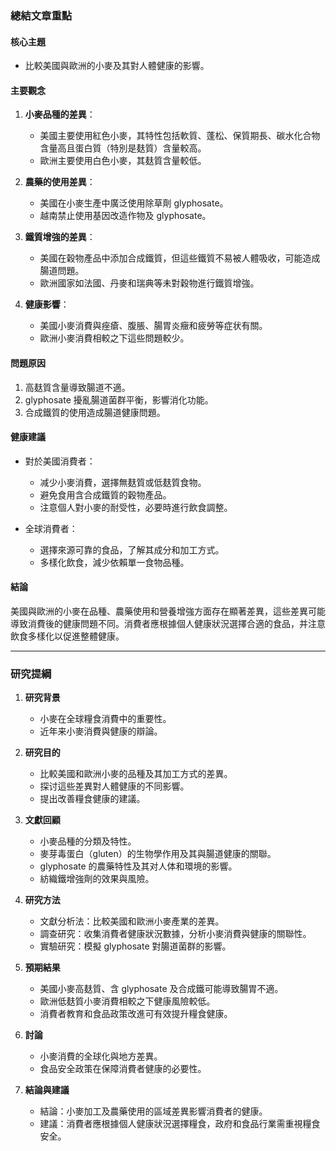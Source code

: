 ### 總結文章重點

#### 核心主題
- 比較美國與歐洲的小麥及其對人體健康的影響。

#### 主要觀念
1. **小麥品種的差異**：
   - 美國主要使用紅色小麥，其特性包括軟質、蓬松、保質期長、碳水化合物含量高且蛋白質（特別是麸質）含量較高。
   - 歐洲主要使用白色小麥，其麸質含量較低。

2. **農藥的使用差異**：
   - 美國在小麥生產中廣泛使用除草劑 glyphosate。
   - 越南禁止使用基因改造作物及 glyphosate。

3. **鐵質增強的差異**：
   - 美國在穀物產品中添加合成鐵質，但這些鐵質不易被人體吸收，可能造成腸道問題。
   - 歐洲國家如法國、丹麥和瑞典等未對穀物進行鐵質增強。

4. **健康影響**：
   - 美國小麥消費與痤瘡、腹脹、腸胃炎癥和疲勞等症状有關。
   - 歐洲小麥消費相較之下這些問題較少。

#### 問題原因
1. 高麸質含量導致腸道不適。
2. glyphosate 擾亂腸道菌群平衡，影響消化功能。
3. 合成鐵質的使用造成腸道健康問題。

#### 健康建議
- 對於美國消費者：
  - 减少小麥消費，選擇無麸質或低麸質食物。
  - 避免食用含合成鐵質的穀物產品。
  - 注意個人對小麥的耐受性，必要時進行飲食調整。

- 全球消費者：
  - 選擇來源可靠的食品，了解其成分和加工方式。
  - 多樣化飲食，減少依賴單一食物品種。

#### 結論
美國與歐洲的小麥在品種、農藥使用和營養增強方面存在顯著差異，這些差異可能導致消費後的健康問題不同。消費者應根據個人健康狀況選擇合適的食品，并注意飲食多樣化以促進整體健康。

---

### 研究提綱

1. **研究背景**
   - 小麥在全球糧食消費中的重要性。
   - 近年来小麥消費與健康的辯論。

2. **研究目的**
   - 比較美國和歐洲小麥的品種及其加工方式的差異。
   - 探讨這些差異對人體健康的不同影響。
   - 提出改善糧食健康的建議。

3. **文獻回顧**
   - 小麥品種的分類及特性。
   - 麥芽毒蛋白（gluten）的生物學作用及其與腸道健康的關聯。
   - glyphosate 的農藥特性及其对人体和環境的影響。
   - 紡織鐵增強劑的效果與風險。

4. **研究方法**
   - 文獻分析法：比較美國和歐洲小麥產業的差異。
   - 調查研究：收集消費者健康狀況數據，分析小麥消費與健康的關聯性。
   - 實驗研究：模擬 glyphosate 對腸道菌群的影響。

5. **預期結果**
   - 美國小麥高麸質、含 glyphosate 及合成鐵可能導致腸胃不適。
   - 歐洲低麸質小麥消費相較之下健康風險較低。
   - 消費者教育和食品政策改進可有效提升糧食健康。

6. **討論**
   - 小麥消費的全球化與地方差異。
   - 食品安全政策在保障消費者健康的必要性。

7. **結論與建議**
   - 結論：小麥加工及農藥使用的區域差異影響消費者的健康。
   - 建議：消費者應根據個人健康狀況選擇糧食，政府和食品行業需重視糧食安全。